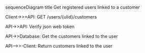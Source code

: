 sequenceDiagram
title Get registered users linked to a customer

Client->>+API: GET /users/{ulid}/customers

API->>API: Verify json web token

API->>Database: Get the customers linked to the user

API-->>-Client: Return customers linked to the user
